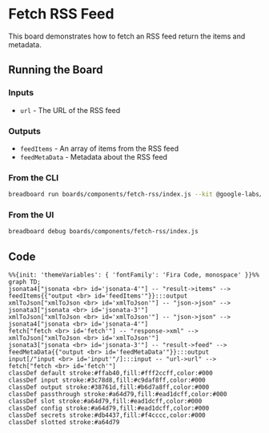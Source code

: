 # Fetch RSS Feed

This board demonstrates how to fetch an RSS feed return the items and metadata.

## Running the Board

### Inputs

- `url` - The URL of the RSS feed

### Outputs

- `feedItems` - An array of items from the RSS feed
- `feedMetaData` - Metadata about the RSS feed

### From the CLI

```bash
breadboard run boards/components/fetch-rss/index.js --kit @google-labs/llm-starter -i {\"url\":\"https://paul.kinlan.me/index.xml\"}"
```

### From the UI

```bash
breadboard debug boards/components/fetch-rss/index.js
```

## Code

```mermaid
%%{init: 'themeVariables': { 'fontFamily': 'Fira Code, monospace' }}%%
graph TD;
jsonata4["jsonata <br> id='jsonata-4'"] -- "result->items" --> feedItems{{"output <br> id='feedItems'"}}:::output
xmlToJson["xmlToJson <br> id='xmlToJson'"] -- "json->json" --> jsonata3["jsonata <br> id='jsonata-3'"]
xmlToJson["xmlToJson <br> id='xmlToJson'"] -- "json->json" --> jsonata4["jsonata <br> id='jsonata-4'"]
fetch["fetch <br> id='fetch'"] -- "response->xml" --> xmlToJson["xmlToJson <br> id='xmlToJson'"]
jsonata3["jsonata <br> id='jsonata-3'"] -- "result->feed" --> feedMetaData{{"output <br> id='feedMetaData'"}}:::output
input[/"input <br> id='input'"/]:::input -- "url->url" --> fetch["fetch <br> id='fetch'"]
classDef default stroke:#ffab40,fill:#fff2ccff,color:#000
classDef input stroke:#3c78d8,fill:#c9daf8ff,color:#000
classDef output stroke:#38761d,fill:#b6d7a8ff,color:#000
classDef passthrough stroke:#a64d79,fill:#ead1dcff,color:#000
classDef slot stroke:#a64d79,fill:#ead1dcff,color:#000
classDef config stroke:#a64d79,fill:#ead1dcff,color:#000
classDef secrets stroke:#db4437,fill:#f4cccc,color:#000
classDef slotted stroke:#a64d79
```
